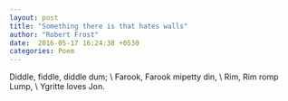 ```yaml
---
layout: post
title: "Something there is that hates walls"
author: "Robert Frost"
date:  2016-05-17 16:24:38 +0530
categories: Poem
---
```


Diddle, fiddle, diddle dum; \\
Farook, Farook mipetty din, \\
Rim, Rim romp Lump, \\
Ygritte loves Jon. 